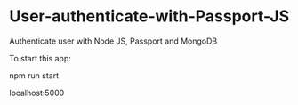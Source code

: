 # User-authenticate-with-Passport-JS

Authenticate user with Node JS, Passport and MongoDB 

To start this app:

npm run start

localhost:5000
